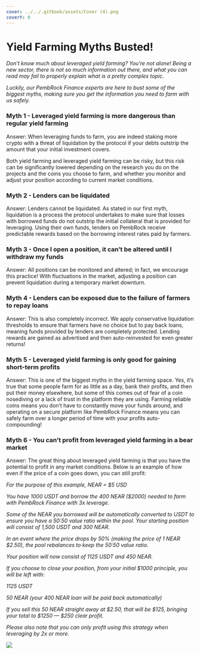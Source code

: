 ```yaml
---
cover: ../../.gitbook/assets/Cover (4).png
coverY: 0
---
```


# Yield Farming Myths Busted!

_Don’t know much about leveraged yield farming? You’re not alone! Being a new sector, there is not so much information out there, and what you can read may fail to properly explain what is a pretty complex topic._

_Luckily, our PembRock Finance experts are here to bust some of the biggest myths, making sure you get the information you need to farm with us safely._

### Myth 1 - Leveraged yield farming is more dangerous than regular yield farming

Answer: When leveraging funds to farm, you are indeed staking more crypto with a threat of liquidation by the protocol if your debts outstrip the amount that your initial investment covers.

Both yield farming and leveraged yield farming can be risky, but this risk can be significantly lowered depending on the research you do on the projects and the coins you choose to farm, and whether you monitor and adjust your position according to current market conditions.

### Myth 2 - Lenders can be liquidated

Answer: Lenders cannot be liquidated. As stated in our first myth, liquidation is a process the protocol undertakes to make sure that losses with borrowed funds do not outstrip the initial collateral that is provided for leveraging. Using their own funds, lenders on PembRock receive predictable rewards based on the borrowing interest rates paid by farmers.

### Myth 3 - Once I open a position, it can’t be altered until I withdraw my funds

Answer: All positions can be monitored and altered; in fact, we encourage this practice! With fluctuations in the market, adjusting a position can prevent liquidation during a temporary market downturn.

### Myth 4 - Lenders can be exposed due to the failure of farmers to repay loans

Answer: This is also completely incorrect. We apply conservative liquidation thresholds to ensure that farmers have no choice but to pay back loans, meaning funds provided by lenders are completely protected. Lending rewards are gained as advertised and then auto-reinvested for even greater returns!

### Myth 5 - Leveraged yield farming is only good for gaining short-term profits

Answer: This is one of the biggest myths in the yield farming space. Yes, it’s true that some people farm for as little as a day, bank their profits, and then put their money elsewhere, but some of this comes out of fear of a coin nosediving or a lack of trust in the platform they are using. Farming reliable coins means you don’t have to constantly move your funds around, and operating on a secure platform like PembRock Finance means you can safely farm over a longer period of time with your profits auto-compounding!

### Myth 6 - You can’t profit from leveraged yield farming in a bear market

Answer: The great thing about leveraged yield farming is that you have the potential to profit in any market conditions. Below is an example of how even if the price of a coin goes down, you can still profit:

_For the purpose of this example, NEAR = $5 USD_

_You have 1000 USDT and borrow the 400 NEAR ($2000) needed to farm with PembRock Finance with 3x leverage._

_Some of the NEAR you borrowed will be automatically converted to USDT to ensure you have a 50:50 value ratio within the pool. Your starting position will consist of 1,500 USDT and 300 NEAR._

_In an event where the price drops by 50% (making the price of 1 NEAR $2.50), the pool rebalances to keep the 50:50 value ratio._

_Your position will now consist of 1125 USDT and 450 NEAR._

_If you choose to close your position, from your initial $1000 principle, you will be left with:_

_1125 USDT_

_50 NEAR (your 400 NEAR loan will be paid back automatically)_

_If you sell this 50 NEAR straight away at $2.50, that will be $125, bringing your total to $1250 — $250 clear profit._

_Please also note that you can only profit using this strategy when leveraging by 2x or more._

![](https://i.ibb.co/nn3kc79/TW-25-1-9.png)
